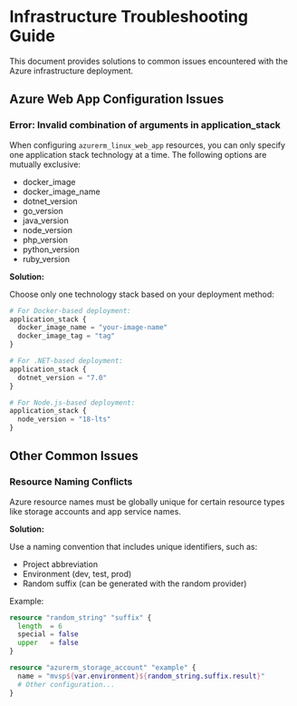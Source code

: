 # Infrastructure Troubleshooting Guide

This document provides solutions to common issues encountered with the Azure infrastructure deployment.

## Azure Web App Configuration Issues

### Error: Invalid combination of arguments in application_stack

When configuring `azurerm_linux_web_app` resources, you can only specify one application stack technology at a time. 
The following options are mutually exclusive:

- docker_image
- docker_image_name
- dotnet_version
- go_version
- java_version
- node_version
- php_version
- python_version
- ruby_version

**Solution:**

Choose only one technology stack based on your deployment method:

```terraform
# For Docker-based deployment:
application_stack {
  docker_image_name = "your-image-name"
  docker_image_tag = "tag"
}

# For .NET-based deployment:
application_stack {
  dotnet_version = "7.0"
}

# For Node.js-based deployment:
application_stack {
  node_version = "18-lts"
}
```

## Other Common Issues

### Resource Naming Conflicts

Azure resource names must be globally unique for certain resource types like storage accounts and app service names.

**Solution:**

Use a naming convention that includes unique identifiers, such as:
- Project abbreviation
- Environment (dev, test, prod)
- Random suffix (can be generated with the random provider)

Example:
```terraform
resource "random_string" "suffix" {
  length  = 6
  special = false
  upper   = false
}

resource "azurerm_storage_account" "example" {
  name = "mvsp${var.environment}${random_string.suffix.result}"
  # Other configuration...
}
```
